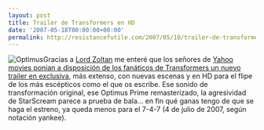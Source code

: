 ```yaml
---
layout: post
title: Trailer de Transformers en HD
date: '2007-05-18T00:00:00+00:00'
permalink: http://resistancefutile.com/2007/05/18/trailer-de-transformers-en-hd/
---
```

<img class="derecha_borde" src='http://resistancefutile.com/wp-content/transformersprime_mainbg.jpg' alt='Optimus' />Gracias a <a href="http://lordzoltan.gafapasta.com/">Lord Zoltan</a> me enteré que los señores de <a href="http://movies.yahoo.com/feature/transformers.html">Yahoo movies ponían a disposición de los fanáticos de Transformers un nuevo trailer en exclusiva</a>, más extenso, con nuevas escenas y  en HD para el flipe de los más escépticos como el que os escribe. 
Ese sonido de transformación original, ese Optimus Prime remasterizado, la agresividad de StarScream parece a prueba de bala... en fin qué ganas tengo de que se haga el estreno, ya queda menos para el 7-4-7 (4 de julio de 2007, según notación yankee).
